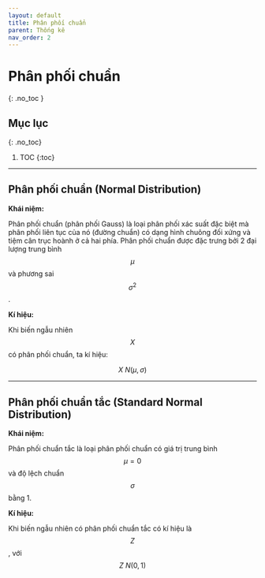 ```yaml
---
layout: default
title: Phân phối chuẩn
parent: Thống kê
nav_order: 2
---
```


# Phân phối chuẩn
{: .no_toc }

## Mục lục
{: .no_toc}

1. TOC
{:toc}

<hr/>

## Phân phối chuẩn (Normal Distribution)

**Khái niệm:**

Phân phối chuẩn (phân phối Gauss) là loại phân phối xác suất đặc biệt mà phân phối liên tục của nó (đường chuẩn) có dạng hình chuông đối xứng và tiệm cân trục hoành ở cả hai phía. Phân phối chuẩn được đặc trưng bởi 2 đại lượng trung bình $$\mu$$ và phương sai $$\sigma^2$$.

**Kí hiệu:**

Khi biến ngẫu nhiên $$X$$ có phân phối chuẩn, ta kí hiệu:

$$X \text{~} N(\mu, \sigma)$$

<hr/>

## Phân phối chuẩn tắc (Standard Normal Distribution)

**Khái niệm:**

Phân phối chuẩn tắc là loại phân phối chuẩn có giá trị trung bình $$\mu = 0$$ và độ lệch chuẩn $$\sigma$$ bằng 1.

**Kí hiệu:**

Khi biến ngẫu nhiên có phân phối chuẩn tắc có kí hiệu là $$Z$$, với $$Z \text{~} N(0, 1)$$

## 
